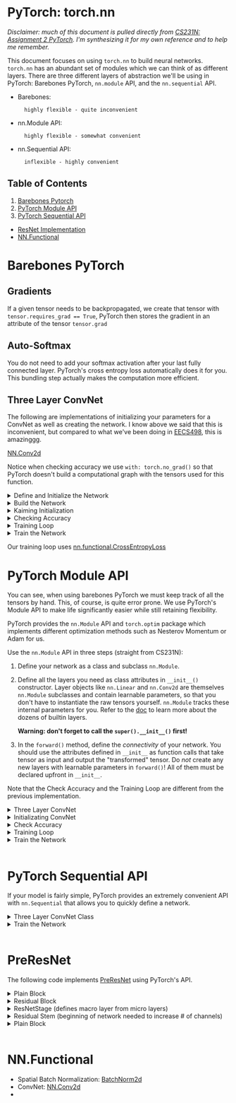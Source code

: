 # PyTorch: torch.nn

*Disclaimer: much of this document is pulled directly from [CS231N: Assignment 2 PyTorch](http://cs231n.stanford.edu/schedule.html). I'm synthesizing it for my own reference and to help me remember.*

This document focuses on using `torch.nn` to build neural networks. `torch.nn` has an abundant set of modules which we can think of as different layers. There are three different layers of abstraction we'll be using in PyTorch: Barebones PyTorch, `nn.module` API, and the `nn.sequential` API. 

- Barebones: 

        highly flexible - quite inconvenient
- nn.Module API: 

        highly flexible - somewhat convenient
- nn.Sequential API: 

        inflexible - highly convenient

## Table of Contents
1. [Barebones Pytorch](#barebones-pytorch)
1. [PyTorch Module API](#pytorch-module-api)
1. [PyTorch Sequential API](#pytorch-sequential-api)
-  [ResNet Implementation](#resnet)
-  [NN.Functional](#nnfunctional)

# Barebones PyTorch
## Gradients
If a given tensor needs to be backpropagated, we create that tensor with `tensor.requires_grad == True`, PyTorch then stores the gradient in an attribute of the tensor `tensor.grad`

## Auto-Softmax
You do not need to add your softmax activation after your last fully connected layer. PyTorch's cross entropy loss automatically does it for you. This bundling step actually makes the computation more efficient.

## Three Layer ConvNet
The following are implementations of initializing your parameters for a ConvNet as well as creating the network. I know above we said that this is inconvenient, but compared to what we've been doing in [EECS498](https://web.eecs.umich.edu/~justincj/teaching/eecs498/FA2019/schedule.html), this is amazinggg. 

[NN.Conv2d](https://pytorch.org/docs/stable/nn.functional.html#torch.nn.functional.conv2d)

Notice when checking accuracy we use `with: torch.no_grad()` so that PyTorch doesn't build a computational graph with the tensors used for this function.

<details close>
<summary>Define and Initialize the Network</summary>

```python
def initialize_three_layer_conv_part2(dtype=torch.float, device='cpu'):
    '''
    Initializes weights for the three_layer_convnet for part II
    Inputs:
    - dtype: A torch data type object; all computations will be performed using
        this datatype. float is faster but less accurate, so you should use
        double for numeric gradient checking.
        - device: device to use for computation. 'cpu' or 'cuda'
    '''
    # Input/Output dimenssions
    C, H, W = 3, 32, 32
    num_classes = 10

    # Hidden layer channel and kernel sizes
    channel_1 = 32
    channel_2 = 16
    kernel_size_1 = 5
    kernel_size_2 = 3

    # Initialize the weights
    conv_w1 = None
    conv_b1 = None
    conv_w2 = None
    conv_b2 = None
    fc_w = None
    fc_b = None

    ##############################################################################
    # TODO: Define and initialize the parameters of a three-layer ConvNet           
    # using nn.init.kaiming_normal_. You should initialize your bias vectors    
    # using the zero_weight function.                         
    # You are given all the necessary variables above for initializing weights. 
    ##############################################################################
    conv_w1 = nn.init.kaiming_normal_( torch.empty(channel_1, C, kernel_size_1, kernel_size_1, dtype=dtype, device=device) )
    conv_w1.requires_grad=True
    conv_b1 = nn.init.zeros_( torch.empty(channel_1, dtype=dtype, device=device) )
    conv_b1.requires_grad=True
    conv_w2 = nn.init.kaiming_normal_( torch.empty(channel_2, channel_1, kernel_size_2, kernel_size_2, dtype=dtype, device=device) )
    conv_w2.requires_grad=True
    conv_b2 = nn.init.zeros_( torch.empty(channel_2, dtype=dtype, device=device) )
    conv_b2.requires_grad=True
    fc_w = nn.init.kaiming_normal_( torch.empty(num_classes, H*W*channel_2, dtype=dtype, device=device) )
    fc_w.requires_grad=True
    fc_b = nn.init.zeros_( torch.empty(num_classes, dtype=dtype, device=device) )
    fc_b.requires_grad=True
    ##############################################################################
    #                                 END OF YOUR CODE                            
    ##############################################################################
    return [conv_w1, conv_b1, conv_w2, conv_b2, fc_w, fc_b]
```
</details>




<details close>
<summary>Build the Network</summary>

```python
def three_layer_convnet(x, params):
    """
    Performs the forward pass of a three-layer convolutional network with the
    architecture defined above.

    Inputs:
    - x: A PyTorch Tensor of shape (N, C, H, W) giving a minibatch of images
    - params: A list of PyTorch Tensors giving the weights and biases for the
        network; should contain the following:
        - conv_w1: PyTorch Tensor of shape (channel_1, C, KH1, KW1) giving weights
        for the first convolutional layer
        - conv_b1: PyTorch Tensor of shape (channel_1,) giving biases for the first
        convolutional layer
        - conv_w2: PyTorch Tensor of shape (channel_2, channel_1, KH2, KW2) giving
        weights for the second convolutional layer
        - conv_b2: PyTorch Tensor of shape (channel_2,) giving biases for the second
        convolutional layer
        - fc_w: PyTorch Tensor giving weights for the fully-connected layer. Can you
        figure out what the shape should be?
        - fc_b: PyTorch Tensor giving biases for the fully-connected layer. Can you
        figure out what the shape should be?

    Returns:
    - scores: PyTorch Tensor of shape (N, C) giving classification scores for x
    """
    conv_w1, conv_b1, conv_w2, conv_b2, fc_w, fc_b = params
    scores = None
    ##############################################################################
    # TODO: Implement the forward pass for the three-layer ConvNet.              
    # The network have the following architecture:                               
    # 1. Conv layer (with bias) with 32 5x5 filters, with zero-padding of 2     
    #   2. ReLU                                                                  
    # 3. Conv layer (with bias) with 16 3x3 filters, with zero-padding of 1     
    # 4. ReLU                                                                   
    # 5. Fully-connected layer (with bias) to compute scores for 10 classes    
    # Hint: F.linear, F.conv2d, F.relu, flatten (implemented above)                                   
    ##############################################################################
    h1 = F.conv2d(input=x, weight=conv_w1, bias=conv_b1, padding=2)
    h1 = F.relu(h1)
    h2 = F.conv2d(input=h1, weight=conv_w2, bias=conv_b2, padding=1)
    h2 = F.relu(h2)
    h2_flat = flatten(h2)
    scores = F.linear(input=h2_flat, weight=fc_w, bias=fc_b)
    ##############################################################################
    #                                 END OF YOUR CODE                             
    ##############################################################################
    return scores
```
</details>




<details closed>
<summary>Kaiming Initialization</summary>

```python
nn.init.kaiming_normal_(torch.empty(3, 5, dtype=to_float, device='cuda'))

nn.init.zeros_(torch.empty(3 ,5, dtype=to_float, device='cuda'))
```
</details>




<details closed>
<summary>Checking Accuracy</summary>

```python
def check_accuracy_part2(loader, model_fn, params):
    """
    Check the accuracy of a classification model.

    Inputs:
    - loader: A DataLoader for the data split we want to check
    - model_fn: A function that performs the forward pass of the model,
    with the signature scores = model_fn(x, params)
    - params: List of PyTorch Tensors giving parameters of the model

    Returns: Nothing, but prints the accuracy of the model
    """
    split = 'val' if loader.dataset.train else 'test'
    print('Checking accuracy on the %s set' % split)
    num_correct, num_samples = 0, 0
    with torch.no_grad():
    for x, y in loader:
        x = x.to(device='cuda', dtype=to_float)  # move to device, e.g. GPU
        y = y.to(device='cuda', dtype=to_long)
        scores = model_fn(x, params)
        _, preds = scores.max(1)
        num_correct += (preds == y).sum()
        num_samples += preds.size(0)
    acc = float(num_correct) / num_samples
    print('Got %d / %d correct (%.2f%%)' % (num_correct, num_samples, 100 * acc))
    return acc
```
</details>



<details closed>
<summary>Training Loop</summary>

```python
def train_part2(model_fn, params, learning_rate):
    """
    Train a model on CIFAR-10.

    Inputs:
    - model_fn: A Python function that performs the forward pass of the model.
    It should have the signature scores = model_fn(x, params) where x is a
    PyTorch Tensor of image data, params is a list of PyTorch Tensors giving
    model weights, and scores is a PyTorch Tensor of shape (N, C) giving
    scores for the elements in x.
    - params: List of PyTorch Tensors giving weights for the model
    - learning_rate: Python scalar giving the learning rate to use for SGD

    Returns: Nothing
    """
    for t, (x, y) in enumerate(loader_train):
    # Move the data to the proper device (GPU or CPU)
    x = x.to(device='cuda', dtype=to_float)
    y = y.to(device='cuda', dtype=to_long)

    # Forward pass: compute scores and loss
    scores = model_fn(x, params)
    loss = F.cross_entropy(scores, y)

    # Backward pass: PyTorch figures out which Tensors in the computational
    # graph has requires_grad=True and uses backpropagation to compute the
    # gradient of the loss with respect to these Tensors, and stores the
    # gradients in the .grad attribute of each Tensor.
    loss.backward()

    # Update parameters. We don't want to backpropagate through the
    # parameter updates, so we scope the updates under a torch.no_grad()
    # context manager to prevent a computational graph from being built.
    with torch.no_grad():
        for w in params:
        if w.requires_grad:
            w -= learning_rate * w.grad

            # Manually zero the gradients after running the backward pass
            w.grad.zero_()

    if t % 100 == 0 or t == len(loader_train)-1:
        print('Iteration %d, loss = %.4f' % (t, loss.item()))
        acc = check_accuracy_part2(loader_val, model_fn, params)
    return acc
```
</details>

<details closed>
<summary> Train the Network </summary>

```python

reset_seed(0)
learning_rate = 3e-3
# YOUR_TURN: Impelement the initialize_three_layer_conv_part2 function
params = initialize_three_layer_conv_part2(dtype=to_float, device='cuda')
acc_hist_part2 = train_part2(three_layer_convnet, params, learning_rate)
```
</details>

Our training loop uses [nn.functional.CrossEntropyLoss](https://pytorch.org/docs/stable/generated/torch.nn.CrossEntropyLoss.html#torch.nn.CrossEntropyLoss)


# PyTorch Module API
You can see, when using barebones PyTorch we must keep track of all the tensors by hand. This, of course, is quite error prone. We use PyTorch's Module API to make life significantly easier while still retaining flexibility. 

PyTorch provides the `nn.Module` API and `torch.optim` package which implements different optimization methods such as Nesterov Momentum or Adam for us. 

Use the `nn.Module` API in three steps (straight from CS231N): 

1. Define your network as a class and subclass `nn.Module`.

2. Define all the layers you need as class attributes in `__init__()` constructor. Layer objects like `nn.Linear` and `nn.Conv2d` are themselves `nn.Module` subclasses and contain learnable parameters, so that you don't have to instantiate the raw tensors yourself. `nn.Module` tracks these internal parameters for you. Refer to the [doc](http://pytorch.org/docs/master/nn.html) to learn more about the dozens of builtin layers. 

    **Warning: don't forget to call the `super().__init__()` first!**

3. In the `forward()` method, define the *connectivity* of your network. You should use the attributes defined in `__init__` as function calls that take tensor as input and output the "transformed" tensor. Do *not* create any new layers with learnable parameters in `forward()`! All of them must be declared upfront in `__init__`. 

Note that the Check Accuracy and the Training Loop are different from the previous implementation. 

<details closed>
<summary> Three Layer ConvNet </summary>

```python
class ThreeLayerConvNet(nn.Module):

def __init__(self, in_channel, channel_1, channel_2, num_classes, device='cpu', dtype=torch.float):
    super().__init__()
    ############################################################################
    # TODO: Set up the layers you need for a three-layer ConvNet with the       
    # architecture defined below. You should initialize the weight  of the
    # model using Kaiming normal initialization, and zero out the bias vectors.     
    #                                       
    # The network architecture should be the same as in Part II:          
    #   1. Convolutional layer with channel_1 5x5 filters with zero-padding of 2  
    #   2. ReLU                                   
    #   3. Convolutional layer with channel_2 3x3 filters with zero-padding of 1
    #   4. ReLU                                   
    #   5. Fully-connected layer to num_classes classes               
    #                                       
    # We assume that the size of the input of this network is `H = W = 32`, and   
    # there is no pooling; this information is required when computing the number  
    # of input channels in the last fully-connected layer.              
    #                                         
    # HINT: nn.Conv2d, nn.init.kaiming_normal_, nn.init.zeros_            
    ############################################################################
    self.conv1 = nn.Conv2d(in_channels=in_channel, 
                            out_channels=channel_1, 
                            kernel_size=5, 
                            padding=2, 
                            device=device, dtype=dtype)
    self.conv2 = nn.Conv2d(in_channels=channel_1, 
                            out_channels=channel_2, 
                            kernel_size=3, 
                            padding=1, 
                            bias=True, 
                            device=device, dtype=dtype)
    self.fc3 = nn.Linear(in_features=channel_2*32*32, 
                            out_features=num_classes, 
                            device=device, dtype=dtype)
    ############################################################################
    #                           END OF YOUR CODE                            
    ############################################################################

def forward(self, x):
    scores = None
    ############################################################################
    # TODO: Implement the forward function for a 3-layer ConvNet. you      
    # should use the layers you defined in __init__ and specify the       
    # connectivity of those layers in forward()   
    # Hint: flatten (implemented at the start of part II)                          
    ############################################################################
    h1 = F.relu(self.conv1(x))
    h2 = F.relu(self.conv2(h1))
    scores = self.fc3(flatten(h2))
    ############################################################################
    #                            END OF YOUR CODE                          
    ############################################################################
    return scores
```
</details>

<details closed>
<summary> Initializating ConvNet</summary>

```python

def initialize_three_layer_conv_part3():
    '''
    Instantiates a ThreeLayerConvNet model and a corresponding optimizer for part III
    '''

    # Parameters for ThreeLayerConvNet
    C = 3
    num_classes = 10

    channel_1 = 32
    channel_2 = 16

    # Parameters for optimizer
    learning_rate = 3e-3
    weight_decay = 1e-4

    model = None
    optimizer = None
    ##############################################################################
    # TODO: Instantiate ThreeLayerConvNet model and a corresponding optimizer.     
    # Use the above mentioned variables for setting the parameters.                
    # You should train the model using stochastic gradient descent without       
    # momentum, with L2 weight decay of 1e-4.                    
    ##############################################################################
    model = ThreeLayerConvNet(C, channel_1, channel_2, num_classes, device='cuda')

    optimizer = optim.SGD(model.parameters(), lr=learning_rate, weight_decay=weight_decay)
    ##############################################################################
    #                                 END OF YOUR CODE                            
    ##############################################################################
    return model, optimizer
```
</details>

<details closed>
<summary> Check Accuracy </summary>

```python

def check_accuracy_part34(loader, model):
  if loader.dataset.train:
    print('Checking accuracy on validation set')
  else:
    print('Checking accuracy on test set')   
  num_correct = 0
  num_samples = 0
  model.eval()  # set model to evaluation mode
  with torch.no_grad():
    for x, y in loader:
      x = x.to(device='cuda', dtype=to_float)  # move to device, e.g. GPU
      y = y.to(device='cuda', dtype=to_long)
      scores = model(x)
      _, preds = scores.max(1)
      num_correct += (preds == y).sum()
      num_samples += preds.size(0)
    acc = float(num_correct) / num_samples
    print('Got %d / %d correct (%.2f)' % (num_correct, num_samples, 100 * acc))
  return acc
```

</details>

<details closed>
<summary> Training Loop </summary>

```python

def adjust_learning_rate(optimizer, lrd, epoch, schedule):
    """
    Multiply lrd to the learning rate if epoch is in schedule

    Inputs:
    - optimizer: An Optimizer object we will use to train the model
    - lrd: learning rate decay; a factor multiplied at scheduled epochs
    - epochs: the current epoch number
    - schedule: the list of epochs that requires learning rate update

    Returns: Nothing, but learning rate might be updated
    """
    if epoch in schedule:
    for param_group in optimizer.param_groups:
        print('lr decay from {} to {}'.format(param_group['lr'], param_group['lr'] * lrd))
        param_group['lr'] *= lrd

def train_part345(model, optimizer, epochs=1, learning_rate_decay=.1, schedule=[], verbose=True):
  """
  Train a model on CIFAR-10 using the PyTorch Module API.
  
  Inputs:
  - model: A PyTorch Module giving the model to train.
  - optimizer: An Optimizer object we will use to train the model
  - epochs: (Optional) A Python integer giving the number of epochs to train for
  
  Returns: Nothing, but prints model accuracies during training.
  """
  model = model.to(device='cuda')  # move the model parameters to CPU/GPU
  num_iters = epochs * len(loader_train)
  print_every = 100
  if verbose:
    num_prints = num_iters // print_every + 1
  else:
    num_prints = epochs
  acc_history = torch.zeros(num_prints, dtype=to_float)
  iter_history = torch.zeros(num_prints, dtype=to_long)
  for e in range(epochs):
    
    adjust_learning_rate(optimizer, learning_rate_decay, e, schedule)
    
    for t, (x, y) in enumerate(loader_train):
      model.train()  # put model to training mode
      x = x.to(device='cuda', dtype=to_float)  # move to device, e.g. GPU
      y = y.to(device='cuda', dtype=to_long)

      scores = model(x)
      loss = F.cross_entropy(scores, y)

      # Zero out all of the gradients for the variables which the optimizer
      # will update.
      optimizer.zero_grad()

      # This is the backwards pass: compute the gradient of the loss with
      # respect to each  parameter of the model.
      loss.backward()

      # Actually update the parameters of the model using the gradients
      # computed by the backwards pass.
      optimizer.step()

      tt = t + e * len(loader_train)

      if verbose and (tt % print_every == 0 or (e == epochs-1 and t == len(loader_train)-1)):
        print('Epoch %d, Iteration %d, loss = %.4f' % (e, tt, loss.item()))
        acc = check_accuracy_part34(loader_val, model)
        acc_history[tt // print_every] = acc
        iter_history[tt // print_every] = tt
        print()
      elif not verbose and (t == len(loader_train)-1):
        print('Epoch %d, Iteration %d, loss = %.4f' % (e, tt, loss.item()))
        acc = check_accuracy_part34(loader_val, model)
        acc_history[e] = acc
        iter_history[e] = tt
        print()
  return acc_history, iter_history
```
</details>




<details closed>
<summary> Train the Network </summary>

```python 
reset_seed(0)
# YOUR_TURN: Impelement initialize_three_layer_conv_part3
model, optimizer = initialize_three_layer_conv_part3()
acc_hist_part3, _ = train_part345(model, optimizer)
```
</details>
&nbsp;



# PyTorch Sequential API
If your model is fairly simple, PyTorch provides an extremely convenient API with `nn.Sequential` that allows you to quickly define a network. 

<details closed>
<summary> Three Layer ConvNet Class </summary>

```python
class Flatten(nn.Module):
  def forward(self, x):
    return flatten(x)


def initialize_three_layer_conv_part4():
  '''
  Instantiates a ThreeLayerConvNet model and a corresponding optimizer for part IV
  '''
  # Input/Output dimenssions
  C, H, W = 3, 32, 32
  num_classes = 10

  # Hidden layer channel and kernel sizes
  channel_1 = 32
  channel_2 = 16
  kernel_size_1 = 5
  pad_size_1 = 2
  kernel_size_2 = 3
  pad_size_2 = 1

  # Parameters for optimizer
  learning_rate = 1e-2
  weight_decay = 1e-4
  momentum = 0.5

  model = None
  optimizer = None
  ##################################################################################
  # TODO: Rewrite the 3-layer ConvNet with bias from Part III with Sequential API and 
  # a corresponding optimizer.
  # You don't have to re-initialize your weight matrices and bias vectors.  
  # Here you should use `nn.Sequential` to define a three-layer ConvNet with:
  #   1. Convolutional layer (with bias) with 32 5x5 filters, with zero-padding of 2 
  #   2. ReLU                                      
  #   3. Convolutional layer (with bias) with 16 3x3 filters, with zero-padding of 1 
  #   4. ReLU                                      
  #   5. Fully-connected layer (with bias) to compute scores for 10 classes        
  #                                            
  # You should optimize your model using stochastic gradient descent with Nesterov   
  # momentum 0.5, with L2 weight decay of 1e-4 as given in the variables above.   
  # Hint: nn.Sequential, Flatten (implemented at the start of Part IV)   
  ####################################################################################
  model  = nn.Sequential(OrderedDict([
    ('conv1', nn.Conv2d(C, channel_1, kernel_size=5, padding=2)), 
    ('relu1', nn.ReLU()), 
    ('conv2', nn.Conv2d(channel_1, channel_2, kernel_size=3, padding=1)), 
    ('relu2', nn.ReLU()), 
    ('flatten', Flatten()), 
    ('fc3', nn.Linear(channel_2*H*W, num_classes)), 
  ]))

  optimizer = optim.SGD(model.parameters(), lr=learning_rate, 
                        weight_decay=weight_decay, 
                        momentum=momentum, nesterov=True)
  ################################################################################
  #                                 END OF YOUR CODE                             
  ################################################################################
  return model, optimizer
```
</details>



<details closed>
<summary> Train the Network </summary>

```python
reset_seed(0)

# YOUR_TURN: Impelement initialize_three_layer_conv_part4
model, optimizer = initialize_three_layer_conv_part4()
print('Architecture:')
print(model) # printing `nn.Module` shows the architecture of the module.

acc_hist_part4, _ = train_part345(model, optimizer)
```
</details>
&nbsp;

# PreResNet
The following code implements [PreResNet](https://arxiv.org/abs/1603.05027) using PyTorch's API. 

<details close>
<summary> Plain Block </summary>

```python
class PlainBlock(nn.Module):
  def __init__(self, Cin, Cout, downsample=False):
    super().__init__()

    self.net = None
    ############################################################################
    # TODO: Implement PlainBlock.                                             
    # Hint: Wrap your layers by nn.Sequential() to output a single module.     
    #       You don't have use OrderedDict.                                    
    # Inputs:                                                                  
    # - Cin: number of input channels                                          
    # - Cout: number of output channels                                        
    # - downsample: add downsampling (a conv with stride=2) if True            
    # Store the result in self.net.                                            
    ############################################################################
    stride = 1
    if downsample: 
      stride = 2

    self.net = nn.Sequential(nn.BatchNorm2d(Cin),
                          nn.ReLU(), 
                          nn.Conv2d(Cin, Cout, 3, stride, padding=1), 
                          nn.BatchNorm2d(Cout),
                          nn.ReLU(), 
                          nn.Conv2d(Cout, Cout, 3, padding=1)
    )
    ############################################################################
    #                                 END OF YOUR CODE                         #
    ############################################################################

  def forward(self, x):
    return self.net(x)
```
</details>

<details close>
<summary> Residual Block </summary>

```python
class ResidualBlock(nn.Module):
  def __init__(self, Cin, Cout, downsample=False):
    super().__init__()

    self.block = None # F
    self.shortcut = None # G
    ############################################################################
    # TODO: Implement residual block using plain block. Hint: nn.Identity()    #
    # Inputs:                                                                  #
    # - Cin: number of input channels                                          #
    # - Cout: number of output channels                                        #
    # - downsample: add downsampling (a conv with stride=2) if True            #
    # Store the main block in self.block and the shortcut in self.shortcut.    #
    ############################################################################
    self.block = PlainBlock(Cin, Cout, downsample)

    if downsample:
      self.shortcut = nn.Conv2d(Cin, Cout, 1, stride=2)
    elif Cin == Cout: # no downsample
      self.shortcut = nn.Identity()
    else: # no downsample
      self.shortcut = nn.Conv2d(Cin, Cout, 1, stride=1)
    ############################################################################
    #                                 END OF YOUR CODE                         #
    ############################################################################
  
  def forward(self, x):
    print(self.block(x).shape)
    print(self.shortcut(x).shape)
    return self.block(x) + self.shortcut(x)
```
</details>

<details close>
<summary> ResNetStage (defines macro layer from micro layers) </summary>

```python
class ResNetStage(nn.Module):
  def __init__(self, Cin, Cout, num_blocks, downsample=True,
               block=ResidualBlock):
    super().__init__()
    blocks = [block(Cin, Cout, downsample)]
    for _ in range(num_blocks - 1):
      blocks.append(block(Cout, Cout))
    self.net = nn.Sequential(*blocks)

  def forward(self, x):
    return self.net(x)
```
</details>

<details close>
<summary> Residual Stem (beginning of network needed to increase # of channels)</summary>

```python
class ResNetStem(nn.Module):
  def __init__(self, Cin=3, Cout=8):
    super().__init__()
    layers = [
        nn.Conv2d(Cin, Cout, kernel_size=3, padding=1, stride=1),
        nn.ReLU(),
    ]
    self.net = nn.Sequential(*layers)

  def forward(self, x):
    return self.net(x)
```
</details>

<details close>
<summary> Plain Block </summary>

```python

```
</details>
&nbsp;

# NN.Functional
 - Spatial Batch Normalization: [BatchNorm2d](https://pytorch.org/docs/stable/generated/torch.nn.BatchNorm2d.html#torch.nn.BatchNorm2d)
 - ConvNet: [NN.Conv2d](https://pytorch.org/docs/stable/nn.functional.html#torch.nn.functional.conv2d)
 - 